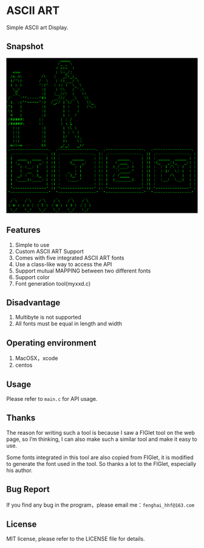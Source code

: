 ﻿# ASCII ART 

Simple ASCII art Display.

## Snapshot

![screen-1](https://github.com/haifenghuang/ascii_art/blob/master/screenshot.png)

## Features

1. Simple to use
2. Custom ASCII ART Support
3. Comes with five integrated ASCII ART fonts
4. Use a class-like way to access the API
5. Support mutual MAPPING between two different fonts
6. Support color
7. Font generation tool(myxxd.c)

## Disadvantage

1. Multibyte is not supported
2. All fonts must be equal in length and width

## Operating environment

1. MacOSX，xcode
2. centos

## Usage

Please refer to `main.c` for API usage.

## Thanks

The reason for writing such a tool is because I saw a FIGlet tool on the web page, so I’m thinking,
I can also make such a similar tool and make it easy to use. 

Some fonts integrated in this tool are also copied from FIGlet, it is modified to generate the font used in the tool.
So thanks a lot to the FIGlet, especially his author.

## Bug Report

If you find any bug in the program，please email me：`fenghai_hhf@163.com`

## License

MIT license, please refer to the LICENSE file for details.
